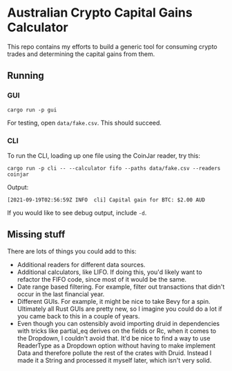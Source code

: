 # Australian Crypto Capital Gains Calculator

This repo contains my efforts to build a generic tool for consuming crypto trades and determining the capital gains from them.

## Running

### GUI
```
cargo run -p gui
```
For testing, open `data/fake.csv`. This should succeed.

### CLI
To run the CLI, loading up one file using the CoinJar reader, try this:
```
cargo run -p cli -- --calculator fifo --paths data/fake.csv --readers coinjar
```

Output:
```
[2021-09-19T02:56:59Z INFO  cli] Capital gain for BTC: $2.00 AUD
```

If you would like to see debug output, include `-d`.

## Missing stuff
There are lots of things you could add to this:

- Additional readers for different data sources.
- Additional calculators, like LIFO. If doing this, you'd likely want to refactor the FIFO code, since most of it would be the same.
- Date range based filtering. For example, filter out transactions that didn't occur in the last financial year.
- Different GUIs. For example, it might be nice to take Bevy for a spin. Ultimately all Rust GUIs are pretty new, so I imagine you could do a lot if you came back to this in a couple of years.
- Even though you can ostensibly avoid importing druid in dependencies with tricks like partial_eq derives on the fields or Rc, when it comes to the Dropdown, I couldn't avoid that. It'd be nice to find a way to use ReaderType as a Dropdown option without having to make implement Data and therefore pollute the rest of the crates with Druid. Instead I made it a String and processed it myself later, which isn't very solid.
